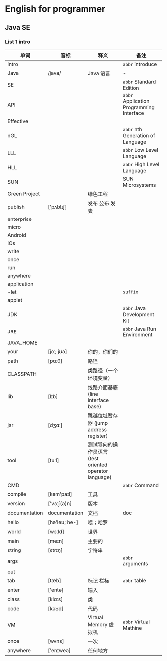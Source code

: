 # English for programmer
## Java SE 
### List 1 intro
|单词|音标|释义|备注|
|---|---|---|---|
|intro|||`abbr` introduce|
|Java|/java/|Java 语言|-|
|SE|||`abbr` Standard Edition|
|API|||`abbr` Application Programming Interface|
|Effective||||
|nGL|||`abbr` nth Generation of Language|
|LLL|||`abbr` Low Level Language|
|HLL|||`abbr` High Level Language|
|SUN|||SUN Microsystems|
|Green Project||绿色工程||
|publish|['pʌblɪʃ]|发布 公布 发表||
|enterprise||||
|micro||||
|Android||||
|iOs||||
|write||||
|once||||
|run||||
|anywhere||||
|application||||
|-let|||`suffix`|
|applet||||
|JDK|||`abbr` Java Development Kit|
|JRE|||`abbr` Java Run Environment|
|JAVA_HOME||||
|your|[jɔː; jʊə]|你的，你们的||
|path|[pɑːθ]|路径||
|CLASSPATH||类路径（一个环境变量）||
|lib|[lɪb]|线路介面基底 (line interface base)||
|jar|[dʒɑː]|跳越位址暂存器 (jump address register)||
|tool|[tuːl]|测试导向的操作员语言 (test oriented operator language)||
|CMD|||`abbr` Command|
|compile|[kəm'paɪl] |工具||
|version|['vɜːʃ(ə)n]|版本||
|documentation|documentation|文档|doc|
|hello|[hə'ləʊ; he-] |喂；哈罗||
|world|[wɜːld] |世界||
|main|[meɪn] |主要的 ||
|string|[strɪŋ]|字符串||
|args|||`abbr` arguments|
|out||||是arguments的缩写，表示参数
|tab|[tæb]|标记 栏标|`abbr` table|
|enter|['entə]|输入||
|class|[klɑːs]|类||
|code|[kəʊd]|代码 ||
|VM||Virtual Memory 虚拟机|`abbr` Virtual Mathine|
|once|[wʌns]|一次||
|anywhere|['enɪweə] |任何地方||